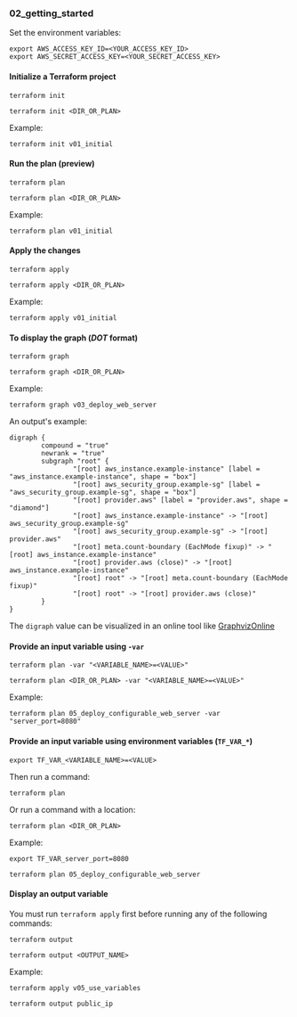 ### 02_getting_started ###
Set the environment variables:
```console
export AWS_ACCESS_KEY_ID=<YOUR_ACCESS_KEY_ID>
export AWS_SECRET_ACCESS_KEY=<YOUR_SECRET_ACCESS_KEY>
```

#### Initialize a Terraform project ####
```console
terraform init
```

```console
terraform init <DIR_OR_PLAN>
```

Example:
```console
terraform init v01_initial
```

#### Run the plan (preview) ####
```console
terraform plan
```

```console
terraform plan <DIR_OR_PLAN>
```

Example:
```console
terraform plan v01_initial
```

#### Apply the changes ####
```console
terraform apply
```

```console
terraform apply <DIR_OR_PLAN>
```

Example:
```console
terraform apply v01_initial
```

#### To display the graph (*DOT* format) ####
```console
terraform graph
```

```console
terraform graph <DIR_OR_PLAN>
```

Example:
```console
terraform graph v03_deploy_web_server
```

An output's example:
```console
digraph {
        compound = "true"
        newrank = "true"
        subgraph "root" {
                "[root] aws_instance.example-instance" [label = "aws_instance.example-instance", shape = "box"]
                "[root] aws_security_group.example-sg" [label = "aws_security_group.example-sg", shape = "box"]
                "[root] provider.aws" [label = "provider.aws", shape = "diamond"]
                "[root] aws_instance.example-instance" -> "[root] aws_security_group.example-sg"
                "[root] aws_security_group.example-sg" -> "[root] provider.aws"
                "[root] meta.count-boundary (EachMode fixup)" -> "[root] aws_instance.example-instance"
                "[root] provider.aws (close)" -> "[root] aws_instance.example-instance"
                "[root] root" -> "[root] meta.count-boundary (EachMode fixup)"
                "[root] root" -> "[root] provider.aws (close)"
        }
}
```

The `digraph` value can be visualized in an online tool like [GraphvizOnline](http://dreampuf.github.io/GraphvizOnline/)


#### Provide an input variable using `-var` ####
```console
terraform plan -var "<VARIABLE_NAME>=<VALUE>"
```

```console
terraform plan <DIR_OR_PLAN> -var "<VARIABLE_NAME>=<VALUE>"
```

Example:
```console
terraform plan 05_deploy_configurable_web_server -var "server_port=8080"
```

#### Provide an input variable using environment variables (`TF_VAR_*`) ####
```console
export TF_VAR_<VARIABLE_NAME>=<VALUE>
```

Then run a command:
```console
terraform plan
```

Or run a command with a location:

```console
terraform plan <DIR_OR_PLAN>
```

Example:
```console
export TF_VAR_server_port=8080
```

```console
terraform plan 05_deploy_configurable_web_server
```

#### Display an output variable ####
You must run `terraform apply` first before running any of the following commands:

```console
terraform output
```

```console
terraform output <OUTPUT_NAME>
```

Example:
```console
terraform apply v05_use_variables
```

```console
terraform output public_ip
```